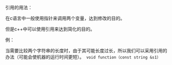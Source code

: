 引用的用法：

在c语言中一般使用指针来调用两个变量，达到修改的目的。

但是c++中可以使用引用来达到简化的目的。

例：

当需要比较两个字符串的长度时，由于其可能长度过长，所以我们可以采用引用的办法（可能会使机器的运行时间更短）。` void function（const string &s1）`